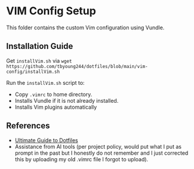 # VIM Config Setup

This folder contains the custom Vim configuration using Vundle.

## Installation Guide

Get `installVim.sh` via ``` wget https://github.com/tbyoung244/dotfiles/blob/main/vim-config/installVim.sh ```

Run the `installVim.sh` script to:
- Copy `.vimrc` to home directory.
- Installs Vundle if it is not already installed.
- Installs Vim plugins automatically

## References
- [Ultimate Guide to Dotfiles](https://www.daytona.io/dotfiles/ultimate-guide-to-dotfiles)
- Assistance from AI tools (per project policy, would put what I put as prompt in the past but I honestly do not remember and I just corrected this by uploading my old .vimrc file I forgot to upload).
